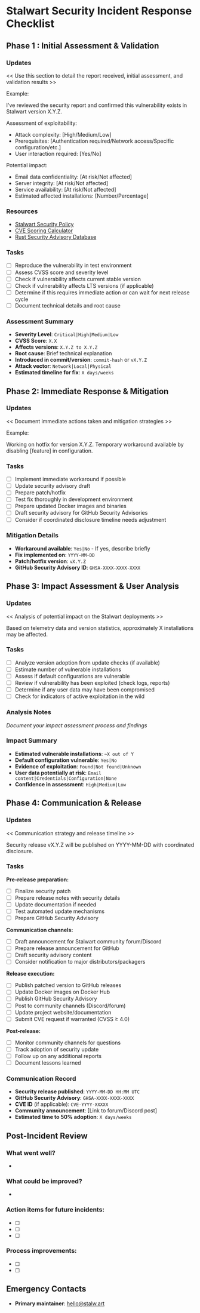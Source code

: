 # Stalwart Security Incident Response Checklist

## Phase 1 : Initial Assessment & Validation

### Updates

<< Use this section to detail the report received, initial assessment, and validation results >>

Example:

I've reviewed the security report and confirmed this vulnerability exists in Stalwart version X.Y.Z.

Assessment of exploitability:

- Attack complexity: [High/Medium/Low]
- Prerequisites: [Authentication required/Network access/Specific configuration/etc.]
- User interaction required: [Yes/No]

Potential impact:
- Email data confidentiality: [At risk/Not affected]
- Server integrity: [At risk/Not affected] 
- Service availability: [At risk/Not affected]
- Estimated affected installations: [Number/Percentage]

### Resources

- [Stalwart Security Policy](https://github.com/stalwartlabs/stalwart/blob/main/SECURITY.md)
- [CVE Scoring Calculator](https://nvd.nist.gov/vuln-metrics/cvss/v3-calculator)
- [Rust Security Advisory Database](https://rustsec.org/)

### Tasks

- [ ] Reproduce the vulnerability in test environment
- [ ] Assess CVSS score and severity level
- [ ] Check if vulnerability affects current stable version
- [ ] Check if vulnerability affects LTS versions (if applicable)
- [ ] Determine if this requires immediate action or can wait for next release cycle
- [ ] Document technical details and root cause

### Assessment Summary

- **Severity Level**: `Critical|High|Medium|Low`
- **CVSS Score**: `X.X`
- **Affects versions**: `X.Y.Z to X.Y.Z`
- **Root cause**: Brief technical explanation
- **Introduced in commit/version**: `commit-hash` or `vX.Y.Z`
- **Attack vector**: `Network|Local|Physical`
- **Estimated timeline for fix**: `X days/weeks`

## Phase 2: Immediate Response & Mitigation

### Updates

<< Document immediate actions taken and mitigation strategies >>

Example:

Working on hotfix for version X.Y.Z. Temporary workaround available by disabling [feature] in configuration.

### Tasks

- [ ] Implement immediate workaround if possible
- [ ] Update security advisory draft
- [ ] Prepare patch/hotfix
- [ ] Test fix thoroughly in development environment
- [ ] Prepare updated Docker images and binaries
- [ ] Draft security advisory for GitHub Security Advisories
- [ ] Consider if coordinated disclosure timeline needs adjustment

### Mitigation Details

- **Workaround available**: `Yes|No` - If yes, describe briefly
- **Fix implemented on**: `YYYY-MM-DD`
- **Patch/hotfix version**: `vX.Y.Z`
- **GitHub Security Advisory ID**: `GHSA-XXXX-XXXX-XXXX`

## Phase 3: Impact Assessment & User Analysis

### Updates

<< Analysis of potential impact on the Stalwart deployments >>

Based on telemetry data and version statistics, approximately X installations may be affected.

### Tasks

- [ ] Analyze version adoption from update checks (if available)
- [ ] Estimate number of vulnerable installations
- [ ] Assess if default configurations are vulnerable
- [ ] Review if vulnerability has been exploited (check logs, reports)
- [ ] Determine if any user data may have been compromised
- [ ] Check for indicators of active exploitation in the wild

### Analysis Notes

_Document your impact assessment process and findings_

### Impact Summary

- **Estimated vulnerable installations**: `~X out of Y`
- **Default configuration vulnerable**: `Yes|No`
- **Evidence of exploitation**: `Found|Not found|Unknown`
- **User data potentially at risk**: `Email content|Credentials|Configuration|None`
- **Confidence in assessment**: `High|Medium|Low`

## Phase 4: Communication & Release

### Updates

<< Communication strategy and release timeline >>

Security release vX.Y.Z will be published on YYYY-MM-DD with coordinated disclosure.

### Tasks

**Pre-release preparation:**

- [ ] Finalize security patch
- [ ] Prepare release notes with security details
- [ ] Update documentation if needed
- [ ] Test automated update mechanisms
- [ ] Prepare GitHub Security Advisory

**Communication channels:**

- [ ] Draft announcement for Stalwart community forum/Discord
- [ ] Prepare release announcement for GitHub
- [ ] Draft security advisory content
- [ ] Consider notification to major distributors/packagers

**Release execution:**

- [ ] Publish patched version to GitHub releases
- [ ] Update Docker images on Docker Hub
- [ ] Publish GitHub Security Advisory
- [ ] Post to community channels (Discord/forum)
- [ ] Update project website/documentation
- [ ] Submit CVE request if warranted (CVSS ≥ 4.0)

**Post-release:**

- [ ] Monitor community channels for questions
- [ ] Track adoption of security update
- [ ] Follow up on any additional reports
- [ ] Document lessons learned

### Communication Record

- **Security release published**: `YYYY-MM-DD HH:MM UTC`
- **GitHub Security Advisory**: `GHSA-XXXX-XXXX-XXXX`
- **CVE ID** (if applicable): `CVE-YYYY-XXXXX`
- **Community announcement**: [Link to forum/Discord post]
- **Estimated time to 50% adoption**: `X days/weeks`

## Post-Incident Review

### What went well?
- 

### What could be improved?
- 

### Action items for future incidents:
- [ ] 
- [ ] 
- [ ] 

### Process improvements:
- [ ] 
- [ ] 

## Emergency Contacts
- **Primary maintainer**: hello@stalw.art
